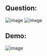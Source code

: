 ## Question:
![image](https://github.com/DaRkAnon1mous/Python-Codes-/assets/86824571/2e87316e-5593-4b4a-89e9-3dde3c474405)
![image](https://github.com/DaRkAnon1mous/Python-Codes-/assets/86824571/3cb38659-6f67-46b4-931f-b3fe03aa92ca)


## Demo:
![image](https://github.com/DaRkAnon1mous/Python-Codes-/assets/86824571/384b858e-4688-4c30-8d59-d2361c1e1ffa)
